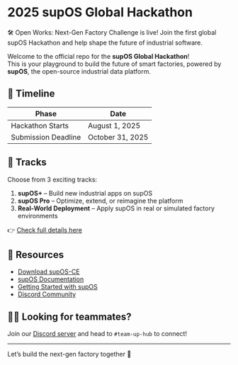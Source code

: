 # 2025 supOS Global Hackathon
🛠️ Open Works: Next-Gen Factory Challenge is live! Join the first global supOS Hackathon and help shape the future of industrial software.

Welcome to the official repo for the **supOS Global Hackathon**!  
This is your playground to build the future of smart factories, powered by **supOS**, the open-source industrial data platform.

## 📅 Timeline

| Phase | Date |
|-------|------|
| Hackathon Starts | August 1, 2025 |
| Submission Deadline | October 31, 2025 |

## 🧩 Tracks

Choose from 3 exciting tracks:

1. **supOS+** – Build new industrial apps on supOS  
2. **supOS Pro** – Optimize, extend, or reimagine the platform
3. **Real-World Deployment** – Apply supOS in real or simulated factory environments

👉 [Check full details here](https://supos.ai/hackathon)

## 🧠 Resources

- [Download supOS-CE](https://github.com/FREEZONEX/supOS-CE)
- [supOS Documentation](https://supos.ai/docs)
- [Getting Started with supOS](https://supos.ai/trial)
- [Discord Community](https://discord.gg/K92gcRWabU)

## 🙋‍♂️ Looking for teammates?

Join our [Discord server](https://discord.gg/K92gcRWabU) and head to `#team-up-hub` to connect!


---

Let’s build the next-gen factory together 💪
